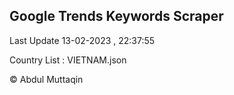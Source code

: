 

## Google Trends Keywords Scraper 
 
Last Update 13-02-2023 , 22:37:55

Country List :
VIETNAM.json



© Abdul Muttaqin 

